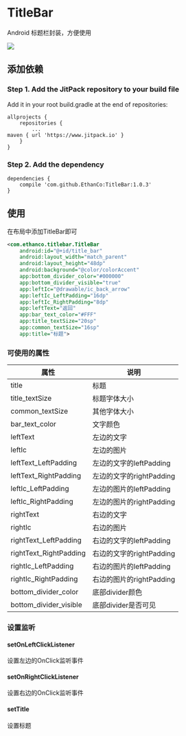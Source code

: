 # TitleBar #
Android 标题栏封装，方便使用  

![](http://oqk78xit2.bkt.clouddn.com/17-7-7/53239840.jpg)

## 添加依赖  
### Step 1. Add the JitPack repository to your build file  
Add it in your root build.gradle at the end of repositories:  
```Grovy
allprojects {
	repositories {
		...
maven { url 'https://www.jitpack.io' }
	}
}
```  

### Step 2. Add the dependency  
```Grovy
dependencies {
    compile 'com.github.EthanCo:TitleBar:1.0.3'
}
```  
## 使用  
在布局中添加TitleBar即可  

```xml
<com.ethanco.titlebar.TitleBar
    android:id="@+id/title_bar"
    android:layout_width="match_parent"
    android:layout_height="48dp"
    android:background="@color/colorAccent"
    app:bottom_divider_color="#000000"
    app:bottom_divider_visible="true"
    app:leftIc="@drawable/ic_back_arrow"
    app:leftIc_LeftPadding="16dp"
    app:leftIc_RightPadding="8dp"
    app:leftText="返回"
    app:bar_text_color="#FFF"
    app:title_textSize="20sp"
    app:common_textSize="16sp"
    app:title="标题">  
```

### 可使用的属性  


属性 | 说明
---|---
title | 标题
title_textSize | 标题字体大小
common_textSize | 其他字体大小
bar_text_color | 文字颜色
leftText | 左边的文字
leftIc | 左边的图片
leftText_LeftPadding | 左边的文字的leftPadding
leftText_RightPadding | 左边的文字的rightPadding
leftIc_LeftPadding | 左边的图片的leftPadding
leftIc_RightPadding | 左边的图片的rightPadding
rightText | 右边的文字
rightIc | 右边的图片
rightText_LeftPadding | 右边的文字的leftPadding
rightText_RightPadding | 右边的文字的rightPadding
rightIc_LeftPadding | 右边的图片的leftPadding
rightIc_RightPadding | 右边的图片的rightPadding
bottom_divider_color | 底部divider颜色
bottom_divider_visible | 底部divider是否可见  

### 设置监听  
#### setOnLeftClickListener  
设置左边的OnClick监听事件  

#### setOnRightClickListener  
设置右边的OnClick监听事件  

#### setTitle  
设置标题
